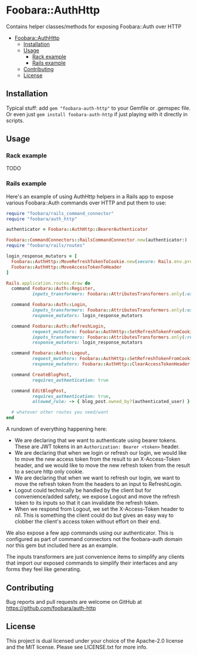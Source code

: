 # Foobara::AuthHttp

Contains helper classes/methods for exposing Foobara::Auth over HTTP

<!-- TOC -->
* [Foobara::AuthHttp](#foobaraauthhttp)
  * [Installation](#installation)
  * [Usage](#usage)
    * [Rack example](#rack-example)
    * [Rails example](#rails-example)
  * [Contributing](#contributing)
  * [License](#license)
<!-- TOC -->

## Installation

Typical stuff: add `gem "foobara-auth-http"` to your Gemfile or .gemspec file. Or even just
`gem install foobara-auth-http` if just playing with it directly in scripts.

## Usage

### Rack example

TODO

### Rails example

Here's an example of using AuthHttp helpers in a Rails app to expose various Foobara::Auth commands over HTTP
and put them to use:

```ruby
require "foobara/rails_command_connector"
require "foobara/auth_http"

authenticator = Foobara::AuthHttp::BearerAuthenticator

Foobara::CommandConnectors::RailsCommandConnector.new(authenticator:)
require "foobara/rails/routes"

login_response_mutators = [
  Foobara::AuthHttp::MoveRefreshTokenToCookie.new(secure: Rails.env.production?),
  Foobara::AuthHttp::MoveAccessTokenToHeader
]

Rails.application.routes.draw do
  command Foobara::Auth::Register,
          inputs_transformers: Foobara::AttributesTransformers.only(:username, :email, :plaintext_password)

  command Foobara::Auth::Login,
          inputs_transformers: Foobara::AttributesTransformers.only(:username_or_email, :plaintext_password),
          response_mutators: login_response_mutators

  command Foobara::Auth::RefreshLogin,
          request_mutators: Foobara::AuthHttp::SetRefreshTokenFromCookie,
          inputs_transformers: Foobara::AttributesTransformers.only(:refresh_token),
          response_mutators: login_response_mutators

  command Foobara::Auth::Logout,
          request_mutators: Foobara::AuthHttp::SetRefreshTokenFromCookie,
          response_mutators: Foobara::AuthHttp::ClearAccessTokenHeader

  command CreateBlogPost,
          requires_authentication: true

  command EditBlogPost,
          requires_authentication: true,
          allowed_rule: -> { blog_post.owned_by?(authenticated_user) }

  # whatever other routes you need/want
end
```

A rundown of everything happening here:

* We are declaring that we want to authenticate using bearer tokens. These are JWT tokens in an
  `Authorization: Bearer <token>` header.
* We are declaring that when we login or refresh our login, we would like to move the new access token
  from the result to an X-Access-Token header, and we would like
  to move the new refresh token from the result to a secure http only cookie.
* We are declaring that when we want to refresh our login, we want to move the refresh token from the
  headers to an input to RefreshLogin.
* Logout could technically be handled by the client but for convenience/added safety, we expose
  Logout and move the refresh token to its inputs so that it can invalidate the refresh token.
* When we respond from Logout, we set the X-Access-Token header to nil. This is something the client
  could do but gives an easy way to clobber the client's access token without effort on their end.

We also expose a few app commands using our authenticator. This is configured as part of command connectors not
the foobara-auth domain nor this gem but included here as an example.

The inputs transformers are just convenience items to simplify any clients that import our exposed commands
to simplify their interfaces and any forms they feel like generating.

## Contributing

Bug reports and pull requests are welcome on GitHub
at https://github.com/foobara/auth-http

## License

This project is dual licensed under your choice of the Apache-2.0 license and the MIT license.
Please see LICENSE.txt for more info.
